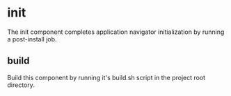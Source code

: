 # init

The init component completes application navigator initialization by running a post-install job. 

## build

Build this component by running it's build.sh script in the project root directory. 
